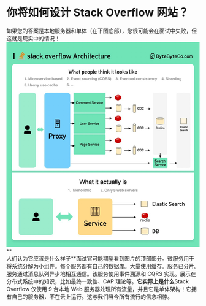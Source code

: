 # 你将如何设计 Stack Overflow 网站？

如果您的答案是本地服务器和单体（在下图底部），您很可能会在面试中失败，但这就是现实中的情况！![](../images/stackoverflow.jpg)**  
人们认为它应该是什么样子**面试官可能期望看到图片的顶部部分。微服务用于将系统分解为小组件。每个服务都有自己的数据库。大量使用缓存。服务已分片。服务通过消息队列异步地相互通信。该服务使用事件溯源和 CQRS 实现。展示在分布式系统中的知识，比如最终一致性、CAP 理论等。**它实际上是什么**Stack Overflow 仅使用 9 台本地 Web 服务器处理所有流量，并且它是单体架构！它拥有自己的服务器，不在云上运行。这与我们当今所有流行的信念相悖。